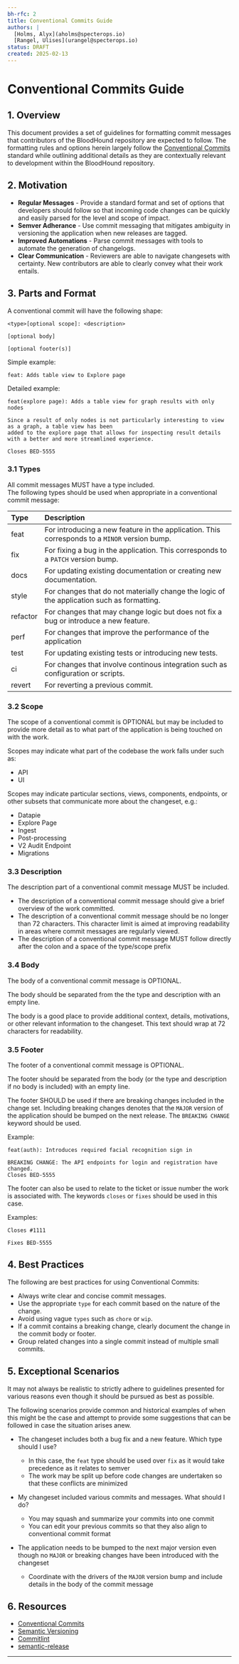 ```yaml
---
bh-rfc: 2
title: Conventional Commits Guide
authors: |
  [Holms, Alyx](aholms@specterops.io)
  [Rangel, Ulises](urangel@specterops.io)
status: DRAFT
created: 2025-02-13
---
```


# Conventional Commits Guide

## 1. Overview

This document provides a set of guidelines for formatting commit messages that contributors of the BloodHound repository are expected to follow. The formatting rules and options herein largely follow the [Conventional Commits](https://www.conventionalcommits.org/en/v1.0.0/) standard while outlining additional details as they are contextually relevant to development within the BloodHound repository.

## 2. Motivation

- **Regular Messages** - Provide a standard format and set of options that developers should follow so that incoming code changes can be quickly and easily parsed for the level and scope of impact.
- **Semver Adherance** - Use commit messaging that mitigates ambiguity in versioning the application when new releases are tagged.
- **Improved Automations** - Parse commit messages with tools to automate the generation of changelogs.
- **Clear Communication** - Reviewers are able to navigate changesets with certainty. New contributors are able to clearly convey what their work entails.

## 3. Parts and Format

A conventional commit will have the following shape:

```
<type>[optional scope]: <description>

[optional body]

[optional footer(s)]
```

Simple example:

`feat: Adds table view to Explore page`

Detailed example:

```
feat(explore page): Adds a table view for graph results with only nodes

Since a result of only nodes is not particularly interesting to view as a graph, a table view has been
added to the explore page that allows for inspecting result details with a better and more streamlined experience.

Closes BED-5555
```

### 3.1 Types

All commit messages MUST have a type included.  
The following types should be used when appropriate in a conventional commit message:

| Type     | Description                                                                                   |
| :------- | :-------------------------------------------------------------------------------------------- |
| feat     | For introducing a new feature in the application. This corresponds to a `MINOR` version bump. |
| fix      | For fixing a bug in the application. This corresponds to a `PATCH` version bump.              |
| docs     | For updating existing documentation or creating new documentation.                            |
| style    | For changes that do not materially change the logic of the application such as formatting.    |
| refactor | For changes that may change logic but does not fix a bug or introduce a new feature.          |
| perf     | For changes that improve the performance of the application                                   |
| test     | For updating existing tests or introducing new tests.                                         |
| ci       | For changes that involve continous integration such as configuration or scripts.              |
| revert   | For reverting a previous commit.                                                              |

### 3.2 Scope

The scope of a conventional commit is OPTIONAL but may be included to provide more detail as to what part of the application is being touched on with the work.

Scopes may indicate what part of the codebase the work falls under such as:

- API
- UI

Scopes may indicate particular sections, views, components, endpoints, or other subsets that communicate more about the changeset, e.g.:

- Datapie
- Explore Page
- Ingest
- Post-processing
- V2 Audit Endpoint
- Migrations

### 3.3 Description

The description part of a conventional commit message MUST be included.

- The description of a conventional commit message should give a brief overview of the work committed.
- The description of a conventional commit message should be no longer than 72 characters. This character limit is aimed at improving readability in areas where commit messages are regularly viewed.
- The description of a conventional commit message MUST follow directly after the colon and a space of the type/scope prefix

### 3.4 Body

The body of a conventional commit message is OPTIONAL.

The body should be separated from the the type and description with an empty line.

The body is a good place to provide additional context, details, motivations, or other relevant information to the changeset. This text should wrap at 72 characters for readability.

### 3.5 Footer

The footer of a conventional commit message is OPTIONAL.

The footer should be separated from the body (or the type and description if no body is included) with an empty line.

The footer SHOULD be used if there are breaking changes included in the change set. Including breaking changes denotes that the `MAJOR` version of the application should be bumped on the next release. The `BREAKING CHANGE` keyword should be used.

Example:

```
feat(auth): Introduces required facial recognition sign in

BREAKING CHANGE: The API endpoints for login and registration have changed.
Closes BED-5555
```

The footer can also be used to relate to the ticket or issue number the work is associated with. The keywords `closes` or `fixes` should be used in this case.

Examples:

`Closes #1111`

`Fixes BED-5555`

## 4. Best Practices

The following are best practices for using Conventional Commits:

- Always write clear and concise commit messages.
- Use the appropriate `type` for each commit based on the nature of the change.
- Avoid using vague `types` such as `chore` or `wip`.
- If a commit contains a breaking change, clearly document the change in the commit body or footer.
- Group related changes into a single commit instead of multiple small commits.

## 5. Exceptional Scenarios

It may not always be realistic to strictly adhere to guidelines presented for various reasons even though it should be pursued as best as possible.

The following scenarios provide common and historical examples of when this might be the case and attempt to provide some suggestions that can be followed in case the situation arises anew.

- The changeset includes both a bug fix and a new feature. Which type should I use?

  - In this case, the `feat` type should be used over `fix` as it would take precedence as it relates to semver
  - The work may be split up before code changes are undertaken so that these conflicts are minimized

- My changeset included various commits and messages. What should I do?

  - You may squash and summarize your commits into one commit
  - You can edit your previous commits so that they also align to conventional commit format

- The application needs to be bumped to the next major version even though no `MAJOR` or breaking changes have been introduced with the changeset

  - Coordinate with the drivers of the `MAJOR` version bump and include details in the body of the commit message

## 6. Resources

- [Conventional Commits](https://www.conventionalcommits.org/en/v1.0.0/)
- [Semantic Versioning](https://semver.org/)
- [Commitlint](https://commitlint.js.org/)
- [semantic-release](https://semantic-release.gitbook.io/)

---
